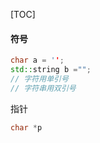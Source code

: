 [TOC]

#### 符号

```c++
char a = '';
std::string b ="";
// 字符用单引号
// 字符串用双引号
```

指针

```C++
char *p
```

